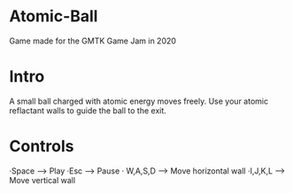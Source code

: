 # Atomic-Ball

Game made for the GMTK Game Jam in 2020

# Intro

A small ball charged with atomic energy moves freely. Use your atomic reflactant walls to guide the ball to the exit.

# Controls

·Space --> Play
·Esc --> Pause 
· W,A,S,D --> Move horizontal wall
·I,J,K,L --> Move vertical wall
